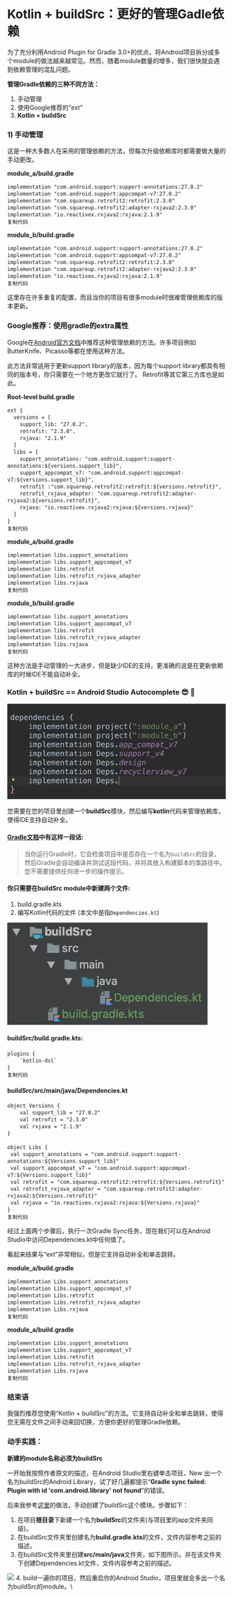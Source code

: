 # Kotlin + buildSrc：更好的管理Gadle依赖

为了充分利用Android Plugin for Gradle 3.0+的优点，将Android项目拆分成多个module的做法越来越常见。然而，随着module数量的增多，我们很快就会遇到依赖管理的混乱问题。

**管理Gradle依赖的三种不同方法：**

1. 手动管理
2. 使用Google推荐的“ext”
3. **Kotlin + buildSrc**

### 1) 手动管理

这是一种大多数人在采用的管理依赖的方法，但每次升级依赖库时都需要做大量的手动更改。

**module\_a/build.gradle**

```
implementation "com.android.support:support-annotations:27.0.2"
implementation "com.android.support:appcompat-v7:27.0.2"
implementation "com.squareup.retrofit2:retrofit:2.3.0"
implementation "com.squareup.retrofit2:adapter-rxjava2:2.3.0"
implementation "io.reactivex.rxjava2:rxjava:2.1.9"
复制代码
```

**module\_b/build.gradle**

```
implementation "com.android.support:support-annotations:27.0.2"
implementation "com.android.support:appcompat-v7:27.0.2"
implementation "com.squareup.retrofit2:retrofit:2.3.0"
implementation "com.squareup.retrofit2:adapter-rxjava2:2.3.0"
implementation "io.reactivex.rxjava2:rxjava:2.1.9"
复制代码
```

这里存在许多重复的配置，而且当你的项目有很多module时很难管理依赖库的版本更新。

### Google推荐：使用gradle的extra属性

Google在[Android官方文档](https://developer.android.com/studio/build/gradle-tips#configure-project-wide-properties)中推荐这种管理依赖的方法。许多项目例如ButterKnife、Picasso等都在使用这种方法。

此方法非常适用于更新support library的版本，因为每个support library都具有相同的版本号，你只需要在一个地方更改它就行了。 Retrofit等其它第三方库也是如此。

**Root-level build.gradle**

```
ext {
  versions = [
    support_lib: "27.0.2",
    retrofit: "2.3.0",
    rxjava: "2.1.9"
  ]
  libs = [
    support_annotations: "com.android.support:support-annotations:${versions.support_lib}",
    support_appcompat_v7: "com.android.support:appcompat-v7:${versions.support_lib}",
    retrofit :"com.squareup.retrofit2:retrofit:${versions.retrofit}",
    retrofit_rxjava_adapter: "com.squareup.retrofit2:adapter-rxjava2:${versions.retrofit}",
    rxjava: "io.reactivex.rxjava2:rxjava:${versions.rxjava}"
  ]
}
复制代码
```

**module\_a/build.gradle**

```
implementation libs.support_annotations
implementation libs.support_appcompat_v7
implementation libs.retrofit
implementation libs.retrofit_rxjava_adapter
implementation libs.rxjava
复制代码
```

**module\_b/build.gradle**

```
implementation libs.support_annotations
implementation libs.support_appcompat_v7
implementation libs.retrofit
implementation libs.retrofit_rxjava_adapter
implementation libs.rxjava
复制代码
```

这种方法是手动管理的一大进步，但是缺少IDE的支持，更准确的说是在更新依赖库的时候IDE不能自动补全。

### Kotlin + buildSrc == Android Studio Autocomplete 😎 🎉

![](<../.gitbook/assets/image (142).png>)

您需要在您的项目里创建一个**buildSrc**模块，然后编写**kotlin**代码来管理依赖库，使得IDE支持自动补全。

#### [Gradle文档](https://docs.gradle.org/current/userguide/organizing\_build\_logic.html#sec:build\_sources)中有这样一段话:

> 当你运行Gradle时，它会检查项目中是否存在一个名为`buildSrc`的目录。然后Gradle会自动编译并测试这段代码，并将其放入构建脚本的类路径中。您不需要提供任何进一步的操作提示。

#### 你只需要在buildSrc module中新建两个文件:

1. build.gradle.kts
2. 编写Kotlin代码的文件 (本文中是指`Dependencies.kt`)

![](<../.gitbook/assets/image (117).png>)

#### buildSrc/build.gradle.kts:

```
plugins {
    `kotlin-dsl`
}
复制代码
```

#### buildSrc/src/main/java/Dependencies.kt

```
object Versions {
    val support_lib = "27.0.2"
    val retrofit = "2.3.0"
    val rxjava = "2.1.9"
}

object Libs {
 val support_annotations = "com.android.support:support-annotations:${Versions.support_lib}"
 val support_appcompat_v7 = "com.android.support:appcompat-v7:${Versions.support_lib}"
 val retrofit = "com.squareup.retrofit2:retrofit:${Versions.retrofit}"
 val retrofit_rxjava_adapter = "com.squareup.retrofit2:adapter-rxjava2:${Versions.retrofit}"
 val rxjava = "io.reactivex.rxjava2:rxjava:${Versions.rxjava}"
}
复制代码
```

经过上面两个步骤后，执行一次Gradle Sync任务，现在我们可以在Android Studio中访问Dependencies.kt中任何值了。

看起来结果与“ext”非常相似，但是它支持自动补全和单击跳转。

**module\_a/build.gradle**

```
implementation Libs.support_annotations
implementation Libs.support_appcompat_v7
implementation Libs.retrofit
implementation Libs.retrofit_rxjava_adapter
implementation Libs.rxjava
复制代码
```

**module\_a/build.gradle**

```
implementation Libs.support_annotations
implementation Libs.support_appcompat_v7
implementation Libs.retrofit
implementation Libs.retrofit_rxjava_adapter
implementation Libs.rxjava
复制代码
```

### 结束语

我强烈推荐您使用“Kotlin + buildSrc”的方法。它支持自动补全和单击跳转，使得您无需在文件之间手动来回切换，方便你更好的管理Gradle依赖。

### 动手实践：

**新建的module名称必须为buildSrc**

一开始我按照作者原文的描述，在Android Studio里右键单击项目，New 出一个名为buildSrc的Android Library，试了好几遍都提示“**Gradle sync failed: Plugin with id 'com.android.library' not found**”的错误。

后来我参考[这里](https://zeroturnaround.com/rebellabs/using-buildsrc-for-custom-logic-in-gradle-builds/)的做法，手动创建了buildSrc这个模块。步骤如下：

1. 在项目**根目录**下新建一个名为**buildSrc**的文件夹(与项目里的app文件夹同级)。
2. 在buildSrc文件夹里创建名为**build.gradle.kts**的文件，文件内容参考之前的描述。
3. 在buildSrc文件夹里创建**src/main/java**文件夹，如下图所示。并在该文件夹下创建Dependencies.kt文件，文件内容参考之前的描述。

![](https://user-gold-cdn.xitu.io/2018/6/4/163ca425907ed5a5?imageView2/0/w/1280/h/960/format/webp/ignore-error/1) 4. build一遍你的项目，然后重启你的Android Studio，项目里就会多出一个名为buildSrc的module。\
